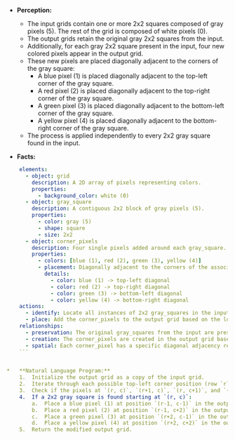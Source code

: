 *   **Perception:**
    *   The input grids contain one or more 2x2 squares composed of gray pixels (5). The rest of the grid is composed of white pixels (0).
    *   The output grids retain the original gray 2x2 squares from the input.
    *   Additionally, for each gray 2x2 square present in the input, four new colored pixels appear in the output grid.
    *   These new pixels are placed diagonally adjacent to the corners of the gray square:
        *   A blue pixel (1) is placed diagonally adjacent to the top-left corner of the gray square.
        *   A red pixel (2) is placed diagonally adjacent to the top-right corner of the gray square.
        *   A green pixel (3) is placed diagonally adjacent to the bottom-left corner of the gray square.
        *   A yellow pixel (4) is placed diagonally adjacent to the bottom-right corner of the gray square.
    *   The process is applied independently to every 2x2 gray square found in the input.

*   **Facts:**
    
```yaml
    elements:
      - object: grid
        description: A 2D array of pixels representing colors.
        properties:
          - background_color: white (0)
      - object: gray_square
        description: A contiguous 2x2 block of gray pixels (5).
        properties:
          - color: gray (5)
          - shape: square
          - size: 2x2
      - object: corner_pixels
        description: Four single pixels added around each gray_square.
        properties:
          - colors: [blue (1), red (2), green (3), yellow (4)]
          - placement: Diagonally adjacent to the corners of the associated gray_square.
            details:
              - color: blue (1) -> top-left diagonal
              - color: red (2) -> top-right diagonal
              - color: green (3) -> bottom-left diagonal
              - color: yellow (4) -> bottom-right diagonal
    actions:
      - identify: Locate all instances of 2x2 gray_squares in the input grid.
      - place: Add the corner_pixels to the output grid based on the location of each identified gray_square.
    relationships:
      - preservation: The original gray_squares from the input are preserved in the output grid.
      - creation: The corner_pixels are created in the output grid based on the locations of the gray_squares.
      - spatial: Each corner_pixel has a specific diagonal adjacency relationship to one corner of its associated gray_square.
    ```


*   **Natural Language Program:**
    1.  Initialize the output grid as a copy of the input grid.
    2.  Iterate through each possible top-left corner position (row `r`, column `c`) in the input grid such that a 2x2 square can be formed within the grid boundaries (i.e., up to height-2 and width-2).
    3.  Check if the pixels at `(r, c)`, `(r+1, c)`, `(r, c+1)`, and `(r+1, c+1)` are all gray (5).
    4.  If a 2x2 gray square is found starting at `(r, c)`:
        a.  Place a blue pixel (1) at position `(r-1, c-1)` in the output grid, if this position is within the grid boundaries.
        b.  Place a red pixel (2) at position `(r-1, c+2)` in the output grid, if this position is within the grid boundaries.
        c.  Place a green pixel (3) at position `(r+2, c-1)` in the output grid, if this position is within the grid boundaries.
        d.  Place a yellow pixel (4) at position `(r+2, c+2)` in the output grid, if this position is within the grid boundaries.
    5.  Return the modified output grid.
